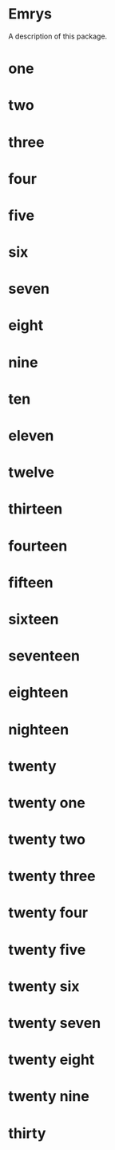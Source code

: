 # Emrys

A description of this package.
# one
# two
# three
# four
# five
# six
# seven
# eight
# nine
# ten
# eleven
# twelve
# thirteen
# fourteen
# fifteen
# sixteen
# seventeen 
# eighteen
# nighteen
# twenty
# twenty one
# twenty two
# twenty three
# twenty four
# twenty five
# twenty six
# twenty seven
# twenty eight
# twenty nine
# thirty
